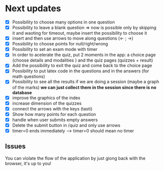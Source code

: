 # Next updates

* [X] Possibility to choose many options in one question
* [X] Possibility to leave a blank question => now is possible only by skipping it and waoting for timeout, maybe insert the possibility to choose it
* [X] insert and then use arrows to move along questions ($\leftarrow$ ; $\rightarrow$)
* [X] Possibility to choose points for null/right/wrong
* [X] Possibility to set an exam mode with timer
* [X] In order to acelerate the quiz, put 2 moments in the app:
  a choice page (choose details and modalities ) and the quiz pages (quizzes + result)
* [X] Add the possibility to exit the quiz and come back to the choice page
* [X] Possibility to put latex code in the questions and in the answers (for math questions)
* [X] Possibility to see all the results if we are doing a session (maybe a graph of the marks)
  **we can just collect them in the session since there is no database**
* [X] improve the graphics of the index
* [X] increase dimension of the quizzes
* [X] connect the arrows with the keys (tasti)
* [X] Show how many points for each question
* [X] handle when user submits empty answers
* [X] Delete the submit button in /quiz and only use arrows
* [X] timer=0 ends immediately --> timer=0 should mean no timer

## Issues

You can violate the flow of the application by just giong back with the browser, it's up to you!
